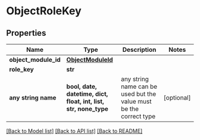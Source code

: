 # ObjectRoleKey


## Properties
Name | Type | Description | Notes
------------ | ------------- | ------------- | -------------
**object_module_id** | [**ObjectModuleId**](ObjectModuleId.md) |  | 
**role_key** | **str** |  | 
**any string name** | **bool, date, datetime, dict, float, int, list, str, none_type** | any string name can be used but the value must be the correct type | [optional]

[[Back to Model list]](../README.md#documentation-for-models) [[Back to API list]](../README.md#documentation-for-api-endpoints) [[Back to README]](../README.md)


